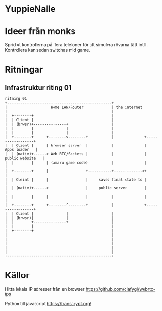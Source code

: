 YuppieNalle
===========


# Ideer från monks
Sprid ut kontrollerna på flera telefoner för att simulera rövarna tätt intill. Kontrollera kan sedan switchas mid game.

# Ritningar

## Infrastruktur riting 01
```
﻿ritning 01
+------------------------------------------------+
|                    Home LAN/Router             | the internet
|                                                |
|  +--------+                                    |
|  | Client |                                    |
|  | (brwsr)+---------------+                    |
|  |        |               |                    |
|  |        |               |                    |
|  +--------+      +--------v--------+           |              +------------------+
|  | Client |      | browser server  |           |              |    Apps loader   |
|  | (nativ)+------> Web RTC/Sockets |           |              | public website   |
|  |        |      | (amaru game code)           |              |                  |
|  +--------+      |                 +-----------+------------->+                  |
|  | Cleint |      |                 |     saves final state to |                  |
|  | (nativ)+------>                 |     public server        |                  |
|  |        |      |                 |           |              |                  |
|  +--------+      +--------^--------+           |              +------------------+
|  | Client |               |                    |
|  | (brwsr)|               |                    |
|  |        +---------------+                    |
|  |        |                                    |
|  +--------+                                    |
|                                                |
|                                                |
|                                                |
|                                                |
|                                                |
+------------------------------------------------+
```

# Källor

Hitta lokala IP adresser från en browser
https://github.com/diafygi/webrtc-ips

Python till javascript
https://transcrypt.org/

